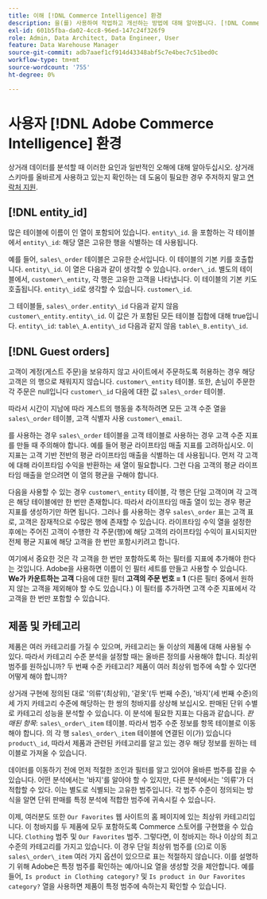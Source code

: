 ```yaml
---
title: 이해 [!DNL Commerce Intelligence] 환경
description: 을(를) 사용하여 작업하고 개선하는 방법에 대해 알아봅니다. [!DNL Commerce Intelligence] 환경.
exl-id: 601b5fba-da02-4cc8-96ed-147c24f326f9
role: Admin, Data Architect, Data Engineer, User
feature: Data Warehouse Manager
source-git-commit: adb7aaef1cf914d43348abf5c7e4bec7c51bed0c
workflow-type: tm+mt
source-wordcount: '755'
ht-degree: 0%

---
```


# 사용자 [!DNL Adobe Commerce Intelligence] 환경

상거래 데이터를 분석할 때 이러한 요인과 일반적인 오해에 대해 알아두십시오. 상거래 스키마를 올바르게 사용하고 있는지 확인하는 데 도움이 필요한 경우 주저하지 말고 [연락처 지원](https://experienceleague.adobe.com/docs/commerce-knowledge-base/kb/troubleshooting/miscellaneous/mbi-service-policies.html).

## [!DNL entity\_id]

많은 테이블에 이름이 인 열이 포함되어 있습니다. `entity\_id`. 을 포함하는 각 테이블에서 `entity\_id`: 해당 열은 고유한 행을 식별하는 데 사용됩니다.

예를 들어, `sales\_order` 테이블은 고유한 순서입니다. 이 테이블의 기본 키를 호출합니다. `entity\_id`. 이 열은 다음과 같이 생각할 수 있습니다. `order\_id`. 별도의 테이블에서, `customer\_entity`, 각 행은 고유한 고객을 나타냅니다. 이 테이블의 기본 키도 호출됩니다. `entity\_id`로 생각할 수 있습니다. `customer\_id`.

그 테이블들, `sales\_order.entity\_id` 다음과 같지 않음 `customer\_entity.entity\_id`. 이 값은 가 포함된 모든 테이블 집합에 대해 true입니다. `entity\_id`: `table\_A.entity\_id` 다음과 같지 않음 `table\_B.entity\_id`.

## [!DNL Guest orders]

고객이 계정(게스트 주문)을 보유하지 않고 사이트에서 주문하도록 허용하는 경우 해당 고객은 의 행으로 채워지지 않습니다. `customer\_entity` 테이블. 또한, 손님이 주문한 각 주문은 null입니다 `customer\_id` 다음에 대한 값 `sales\_order` 테이블.

따라서 시간이 지남에 따라 게스트의 행동을 추적하려면 모든 고객 수준 열을 `sales\_order` 테이블, 고객 식별자 사용 `customer\_email`.

를 사용하는 경우 `sales\_order` 테이블을 고객 테이블로 사용하는 경우 고객 수준 지표를 만들 때 주의해야 합니다. 예를 들어 평균 라이프타임 매출 지표를 고려하십시오. 이 지표는 고객 기반 전반의 평균 라이프타임 매출을 식별하는 데 사용됩니다. 먼저 각 고객에 대해 라이프타임 수익을 반환하는 새 열이 필요합니다. 그런 다음 고객의 평균 라이프타임 매출을 얻으려면 이 열의 평균을 구해야 합니다.

다음을 사용할 수 있는 경우 `customer\_entity` 테이블, 각 행은 단일 고객이며 각 고객은 해당 테이블에만 한 번만 존재합니다. 따라서 라이프타임 매출 열이 있는 경우 평균 지표를 생성하기만 하면 됩니다. 그러나 를 사용하는 경우 `sales\_order` 표는 고객 표로, 고객은 잠재적으로 수많은 행에 존재할 수 있습니다. 라이프타임 수익 열을 설정한 후에는 주어진 고객이 수행한 각 주문(행)에 해당 고객의 라이프타임 수익이 표시되지만 전체 평균 지표에 해당 고객을 한 번만 포함시키려고 합니다.

여기에서 중요한 것은 각 고객을 한 번만 포함하도록 하는 필터를 지표에 추가해야 한다는 것입니다. Adobe을 사용하면 이름이 인 필터 세트를 만들고 사용할 수 있습니다. **We가 카운트하는 고객** 다음에 대한 필터 **고객의 주문 번호 = 1** (다른 필터 중에서 원하지 않는 고객을 제외해야 할 수도 있습니다.) 이 필터를 추가하면 고객 수준 지표에서 각 고객을 한 번만 포함할 수 있습니다.

## 제품 및 카테고리

제품은 여러 카테고리를 가질 수 있으며, 카테고리는 둘 이상의 제품에 대해 사용될 수 있다. 따라서 카테고리 수준 분석을 설정할 때는 올바른 정의를 사용해야 합니다. 최상위 범주를 원하십니까? 두 번째 수준 카테고리? 제품이 여러 최상위 범주에 속할 수 있다면 어떻게 해야 합니까?

상거래 구현에 정의된 대로 &#39;의류&#39;(최상위), &#39;겉옷&#39;(두 번째 수준), &#39;바지&#39;(세 번째 수준)의 세 가지 카테고리 수준에 해당하는 한 쌍의 청바지를 상상해 보십시오. 판매된 단위 수별로 카테고리 성능을 분석할 수 있습니다. 이 분석에 필요한 지표는 다음과 같습니다. _판매된 항목_: `sales\_order\_item` 테이블. 따라서 범주 수준 정보를 항목 테이블로 이동해야 합니다. 의 각 행 `sales\_order\_item` 테이블에 연결된 이(가) 있습니다 `product\_id`, 따라서 제품과 관련된 카테고리를 알고 있는 경우 해당 정보를 원하는 테이블로 가져올 수 있습니다.

데이터를 이동하기 전에 먼저 적절한 조인과 필터를 알고 있어야 올바른 범주를 잡을 수 있습니다. 어떤 분석에서는 &#39;바지&#39;를 알아야 할 수 있지만, 다른 분석에서는 &#39;의류&#39;가 더 적합할 수 있다. 이는 별도로 식별되는 고유한 범주입니다. 각 범주 수준이 정의되는 방식을 알면 단위 판매를 특정 분석에 적합한 범주에 귀속시킬 수 있습니다.

이제, 여러분도 또한 `Our Favorites` 웹 사이트의 홈 페이지에 있는 최상위 카테고리입니다. 이 청바지를 두 제품에 모두 포함하도록 Commerce 스토어를 구현했을 수 있습니다. `Clothing` 범주 및 `Our Favorites` 범주. 그렇다면, 이 청바지는 하나 이상의 최고 수준의 카테고리를 가지고 있습니다. 이 경우 단일 최상위 범주를 (으)로 이동 `sales\_order\_item` 여러 가지 옵션이 있으므로 표는 적절하지 않습니다. 이를 설명하기 위해 Adobe은 특정 범주를 확인하는 예/아니요 열을 생성할 것을 제안합니다. 예를 들어, `Is product in Clothing category?` 및 `Is product in Our Favorites category?` 열을 사용하면 제품이 특정 범주에 속하는지 확인할 수 있습니다.
